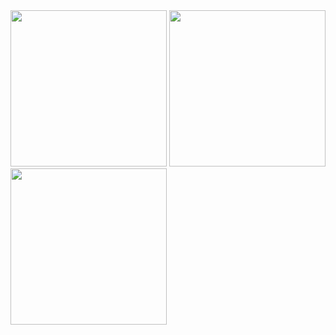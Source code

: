 
<img src="https://user-images.githubusercontent.com/59921382/190693418-c99c0031-5992-4dc3-9080-365b3a8c6136.jpg" width="250" height="250">
<img src="https://user-images.githubusercontent.com/59921382/190693954-2c26516e-b2ed-407f-be36-60ee93b22dfc.jpg" width="250" height="250">
<img src="https://user-images.githubusercontent.com/59921382/190694034-3bc880aa-df7b-4216-846d-7e5f910cc9ab.jpg" width="250" height="250">
